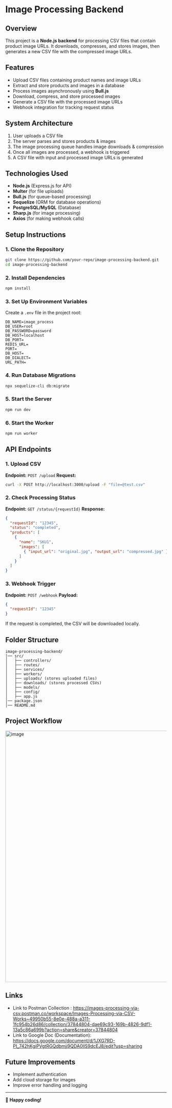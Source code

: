 # Image Processing Backend

## Overview
This project is a **Node.js backend** for processing CSV files that contain product image URLs. It downloads, compresses, and stores images, then generates a new CSV file with the compressed image URLs.

## Features
- Upload CSV files containing product names and image URLs
- Extract and store products and images in a database
- Process images asynchronously using **Bull.js**
- Download, compress, and store processed images
- Generate a CSV file with the processed image URLs
- Webhook integration for tracking request status

## System Architecture
1. User uploads a CSV file
2. The server parses and stores products & images
3. The image processing queue handles image downloads & compression
4. Once all images are processed, a webhook is triggered
5. A CSV file with input and processed image URLs is generated

## Technologies Used
- **Node.js** (Express.js for API)
- **Multer** (for file uploads)
- **Bull.js** (for queue-based processing)
- **Sequelize** (ORM for database operations)
- **PostgreSQL/MySQL** (Database)
- **Sharp.js** (for image processing)
- **Axios** (for making webhook calls)

## Setup Instructions
### 1. Clone the Repository
```sh
git clone https://github.com/your-repo/image-processing-backend.git
cd image-processing-backend
```

### 2. Install Dependencies
```sh
npm install
```

### 3. Set Up Environment Variables
Create a `.env` file in the project root:
```
DB_NAME=image_process
DB_USER=root
DB_PASSWORD=password
DB_HOST=localhost
DB_PORT=
REDIS_URL=
PORT=
DB_HOST=
DB_DIALECT=
URL_PATH=
```

### 4. Run Database Migrations
```sh
npx sequelize-cli db:migrate
```

### 5. Start the Server
```sh
npm run dev
```

### 6. Start the Worker
```sh
npm run worker
```

## API Endpoints
### **1. Upload CSV**
**Endpoint:** `POST /upload`
**Request:**
```sh
curl -X POST http://localhost:3000/upload -F "file=@test.csv"
```

### **2. Check Processing Status**
**Endpoint:** `GET /status/{requestId}`
**Response:**
```json
{
  "requestId": "12345",
  "status": "completed",
  "products": [
    {
      "name": "SKU1",
      "images": [
        { "input_url": "original.jpg", "output_url": "compressed.jpg" }
      ]
    }
  ]
}
```

### **3. Webhook Trigger**
**Endpoint:** `POST /webhook`
**Payload:**
```json
{
  "requestId": "12345"
}
```
If the request is completed, the CSV will be downloaded locally.

## Folder Structure
```
image-processing-backend/
│── src/
│   ├── controllers/
│   ├── routes/
│   ├── services/
│   ├── workers/
│   ├── uploads/ (stores uploaded files)
│   ├── downloads/ (stores processed CSVs)
│   ├── models/
│   ├── config/
│   ├── app.js
│── package.json
│── README.md
```
## Project Workflow 
<img width="785" alt="image" src="https://github.com/user-attachments/assets/9c682d55-6f54-4159-ac4f-2dbf69043828" />

## Links
- Link to Postman Collection : https://images-processing-via-csv.postman.co/workspace/Images-Processing-via-CSV-Works~49950b55-8e0e-488a-a311-1fc954b26d86/collection/37844804-dae69c93-169b-4826-9df1-13a5c86a699b?action=share&creator=37844804
- Link to Google Doc (Documentation): https://docs.google.com/document/d/1JXG7RD-PI_742hKgiPVgtRGQdbmjj9QDA0llS9dcEJ8/edit?usp=sharing

## Future Improvements
- Implement authentication
- Add cloud storage for images
- Improve error handling and logging

---
🚀 **Happy coding!**

